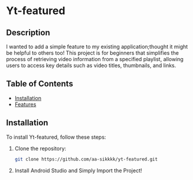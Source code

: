 # Yt-featured



## Description

 I wanted to add a simple feature to my existing application;thought it might be helpful to others too! This project is for beginners that simplifies the process of retrieving video information from a specified playlist, allowing users to access key details such as video titles, thumbnails, and links.

## Table of Contents

- [Installation](#installation)
- [Features](#features)

## Installation

To install Yt-featured, follow these steps:

1. Clone the repository:

   ```bash
   git clone https://github.com/aa-sikkkk/yt-featured.git

  2. Install Android Studio and Simply Import the Project!

